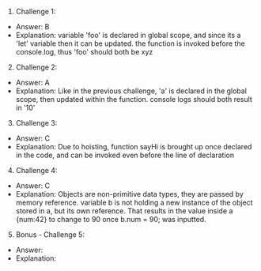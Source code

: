1. Challenge 1:

- Answer: B
- Explanation: variable 'foo' is declared in global scope, and since its a 'let' variable then it can be updated. the function is invoked before the console.log, thus 'foo' should both be xyz

2. Challenge 2:

- Answer: A
- Explanation: Like in the previous challenge, 'a' is declared in the global scope, then updated within the function. console logs should both result in '10'

3. Challenge 3:

- Answer: C
- Explanation: Due to hoisting, function sayHi is brought up once declared in the code, and can be invoked even before the line of declaration

4. Challenge 4:

- Answer: C
- Explanation: Objects are non-primitive data types, they are passed by memory reference. variable b is not holding a new instance of the object stored in a, but its own reference. That results in the value inside a {num:42} to change to 90 once b.num = 90; was inputted.

5. Bonus - Challenge 5:

- Answer:
- Explanation:
